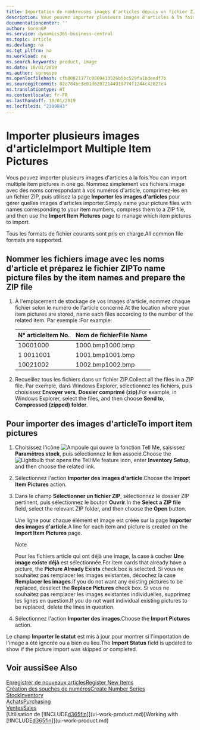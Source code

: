 ```yaml
---
title: Importation de nombreuses images d'articles depuis un fichier ZIP| Microsoft Docs
description: Vous pouvez importer plusieurs images d'articles à la fois. Nommez simplement vos fichiers image avec des noms correspondant à vos numéros d'article, comprimez-les en un fichier zip, puis utilisez la page Importer les images d'articles pour gérer quelles images d'articles importer.
documentationcenter: ''
author: SorenGP
ms.service: dynamics365-business-central
ms.topic: article
ms.devlang: na
ms.tgt_pltfrm: na
ms.workload: na
ms.search.keywords: product, image
ms.date: 10/01/2019
ms.author: sgroespe
ms.openlocfilehash: cfb80821177c0860413526b5bc529fa1bdeedf7b
ms.sourcegitcommit: 02e704bc3e01d62072144919774f1244c42827e4
ms.translationtype: HT
ms.contentlocale: fr-FR
ms.lasthandoff: 10/01/2019
ms.locfileid: "2309843"
---
```

# <a name="import-multiple-item-pictures"></a><span data-ttu-id="50930-104">Importer plusieurs images d'article</span><span class="sxs-lookup"><span data-stu-id="50930-104">Import Multiple Item Pictures</span></span>
<span data-ttu-id="50930-105">Vous pouvez importer plusieurs images d'articles à la fois.</span><span class="sxs-lookup"><span data-stu-id="50930-105">You can import multiple item pictures in one go.</span></span> <span data-ttu-id="50930-106">Nommez simplement vos fichiers image avec des noms correspondant à vos numéros d'article, comprimez-les en un fichier ZIP, puis utilisez la page **Importer les images d'articles** pour gérer quelles images d'articles importer.</span><span class="sxs-lookup"><span data-stu-id="50930-106">Simply name your picture files with names corresponding to your item numbers, compress them to a ZIP file, and then use the **Import Item Pictures** page to manage which item pictures to import.</span></span>

<span data-ttu-id="50930-107">Tous les formats de fichier courants sont pris en charge.</span><span class="sxs-lookup"><span data-stu-id="50930-107">All common file formats are supported.</span></span>

## <a name="to-name-picture-files-by-the-item-names-and-prepare-the-zip-file"></a><span data-ttu-id="50930-108">Nommer les fichiers image avec les noms d'article et préparez le fichier ZIP</span><span class="sxs-lookup"><span data-stu-id="50930-108">To name picture files by the item names and prepare the ZIP file</span></span>
1. <span data-ttu-id="50930-109">À l'emplacement de stockage de vos images d'article, nommez chaque fichier selon le numéro de l'article concerné.</span><span class="sxs-lookup"><span data-stu-id="50930-109">At the location where your item pictures are stored, name each files according to the number of the related item.</span></span> <span data-ttu-id="50930-110">Par exemple :</span><span class="sxs-lookup"><span data-stu-id="50930-110">For example:</span></span>

    |<span data-ttu-id="50930-111">N° article</span><span class="sxs-lookup"><span data-stu-id="50930-111">Item No.</span></span>|<span data-ttu-id="50930-112">Nom de fichier</span><span class="sxs-lookup"><span data-stu-id="50930-112">File Name</span></span>|
    |-|-|
    |<span data-ttu-id="50930-113">1000</span><span class="sxs-lookup"><span data-stu-id="50930-113">1000</span></span>|<span data-ttu-id="50930-114">1000.bmp</span><span class="sxs-lookup"><span data-stu-id="50930-114">1000.bmp</span></span>|
    |<span data-ttu-id="50930-115">1 001</span><span class="sxs-lookup"><span data-stu-id="50930-115">1001</span></span>|<span data-ttu-id="50930-116">1001.bmp</span><span class="sxs-lookup"><span data-stu-id="50930-116">1001.bmp</span></span>|
    |<span data-ttu-id="50930-117">1002</span><span class="sxs-lookup"><span data-stu-id="50930-117">1002</span></span>|<span data-ttu-id="50930-118">1002.bmp</span><span class="sxs-lookup"><span data-stu-id="50930-118">1002.bmp</span></span>|

2. <span data-ttu-id="50930-119">Recueillez tous les fichiers dans un fichier ZIP.</span><span class="sxs-lookup"><span data-stu-id="50930-119">Collect all the files in a ZIP file.</span></span> <span data-ttu-id="50930-120">Par exemple, dans Windows Explorer, sélectionnez les fichiers, puis choisissez **Envoyer vers**, **Dossier comprimé (zip)**.</span><span class="sxs-lookup"><span data-stu-id="50930-120">For example, in Windows Explorer, select the files, and then choose **Send to**, **Compressed (zipped) folder**.</span></span>     

## <a name="to-import-item-pictures"></a><span data-ttu-id="50930-121">Pour importer des images d'article</span><span class="sxs-lookup"><span data-stu-id="50930-121">To import item pictures</span></span>
1. <span data-ttu-id="50930-122">Choisissez l'icône ![Ampoule qui ouvre la fonction Tell Me](media/ui-search/search_small.png "Dites-moi ce que vous voulez faire"), saisissez **Paramètres stock**, puis sélectionnez le lien associé.</span><span class="sxs-lookup"><span data-stu-id="50930-122">Choose the ![Lightbulb that opens the Tell Me feature](media/ui-search/search_small.png "Tell me what you want to do") icon, enter **Inventory Setup**, and then choose the related link.</span></span>
2. <span data-ttu-id="50930-123">Sélectionnez l'action **Importer des images d'article**.</span><span class="sxs-lookup"><span data-stu-id="50930-123">Choose the **Import Item Pictures** action.</span></span>
3. <span data-ttu-id="50930-124">Dans le champ **Sélectionner un fichier ZIP**, sélectionnez le dossier ZIP pertinent, puis sélectionnez le bouton **Ouvrir**.</span><span class="sxs-lookup"><span data-stu-id="50930-124">In the **Select a ZIP file** field, select the relevant ZIP folder, and then choose the **Open** button.</span></span>

    <span data-ttu-id="50930-125">Une ligne pour chaque élément et image est créée sur la page **Importer des images d'article**.</span><span class="sxs-lookup"><span data-stu-id="50930-125">A line for each item and picture is created on the **Import Item Pictures** page.</span></span>

    > [!NOTE]
    > <span data-ttu-id="50930-126">Pour les fichiers article qui ont déjà une image, la case à cocher **Une image existe déjà** est sélectionnée.</span><span class="sxs-lookup"><span data-stu-id="50930-126">For item cards that already have a picture, the **Picture Already Exists** check box is selected.</span></span> <span data-ttu-id="50930-127">Si vous ne souhaitez pas remplacer les images existantes, décochez la case **Remplacer les images**.</span><span class="sxs-lookup"><span data-stu-id="50930-127">If you do not want any existing pictures to be replaced, deselect the **Replace Pictures** check box.</span></span> <span data-ttu-id="50930-128">Si vous ne souhaitez pas remplacer les images existantes individuelles, supprimez les lignes en question.</span><span class="sxs-lookup"><span data-stu-id="50930-128">If you do not want individual existing pictures to be replaced, delete the lines in question.</span></span>

3. <span data-ttu-id="50930-129">Sélectionnez l'action **Importer des images**.</span><span class="sxs-lookup"><span data-stu-id="50930-129">Choose the **Import Pictures** action.</span></span>

<span data-ttu-id="50930-130">Le champ **Importer le statut** est mis à jour pour montrer si l'importation de l'image a été ignorée ou a bien eu lieu.</span><span class="sxs-lookup"><span data-stu-id="50930-130">The **Import Status** field is updated to show if the picture import was skipped or completed.</span></span>       

## <a name="see-also"></a><span data-ttu-id="50930-131">Voir aussi</span><span class="sxs-lookup"><span data-stu-id="50930-131">See Also</span></span>
[<span data-ttu-id="50930-132">Enregistrer de nouveaux articles</span><span class="sxs-lookup"><span data-stu-id="50930-132">Register New Items</span></span>](inventory-how-register-new-items.md)  
[<span data-ttu-id="50930-133">Création des souches de numéros</span><span class="sxs-lookup"><span data-stu-id="50930-133">Create Number Series</span></span>](ui-create-number-series.md)  
[<span data-ttu-id="50930-134">Stock</span><span class="sxs-lookup"><span data-stu-id="50930-134">Inventory</span></span>](inventory-manage-inventory.md)  
[<span data-ttu-id="50930-135">Achats</span><span class="sxs-lookup"><span data-stu-id="50930-135">Purchasing</span></span>](purchasing-manage-purchasing.md)  
[<span data-ttu-id="50930-136">Ventes</span><span class="sxs-lookup"><span data-stu-id="50930-136">Sales</span></span>](sales-manage-sales.md)  
<span data-ttu-id="50930-137">[Utilisation de [!INCLUDE[d365fin](includes/d365fin_md.md)]](ui-work-product.md)</span><span class="sxs-lookup"><span data-stu-id="50930-137">[Working with [!INCLUDE[d365fin](includes/d365fin_md.md)]](ui-work-product.md)</span></span>
